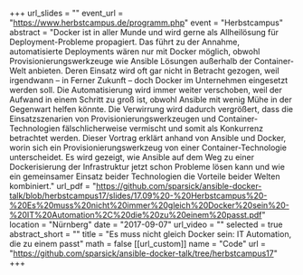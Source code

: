 +++
url_slides = ""
event_url = "https://www.herbstcampus.de/programm.php"
event = "Herbstcampus"
abstract = "Docker ist in aller Munde und wird gerne als Allheilösung für Deployment-Probleme propagiert. Das führt zu der Annahme, automatisierte Deployments wären nur mit Docker möglich, obwohl Provisionierungswerkzeuge wie Ansible Lösungen außerhalb der Container-Welt anbieten. Deren Einsatz wird oft gar nicht in Betracht gezogen, weil irgendwann – in Ferner Zukunft – doch Docker im Unternehmen eingesetzt werden soll. Die Automatisierung wird immer weiter verschoben, weil der Aufwand in einem Schritt zu groß ist, obwohl Ansible mit wenig Mühe in der Gegenwart helfen könnte. Die Verwirrung wird dadurch vergrößert, dass die Einsatzszenarien von Provisionierungswerkzeugen und Container-Technologien fälschlicherweise vermischt und somit als Konkurrenz betrachtet werden. Dieser Vortrag erklärt anhand von Ansible und Docker, worin sich ein Provisionierungswerkzeug von einer Container-Technologie unterscheidet. Es wird gezeigt, wie Ansible auf dem Weg zu einer Dockerisierung der Infrastruktur jetzt schon Probleme lösen kann und wie ein gemeinsamer Einsatz beider Technologien die Vorteile beider Welten kombiniert."
url_pdf = "https://github.com/sparsick/ansible-docker-talk/blob/herbstcampus17/slides/17.09%20-%20Herbstcampus%20-%20Es%20muss%20nicht%20immer%20gleich%20Docker%20sein%20-%20IT%20Automation%2C%20die%20zu%20einem%20passt.pdf"
location = "Nürnberg"
date = "2017-09-07"
url_video = ""
selected = true
abstract_short = ""
title = "Es muss nicht gleich Docker sein: IT Automation, die zu einem passt"
math = false
[[url_custom]]
name = "Code"
url = "https://github.com/sparsick/ansible-docker-talk/tree/herbstcampus17"
+++
